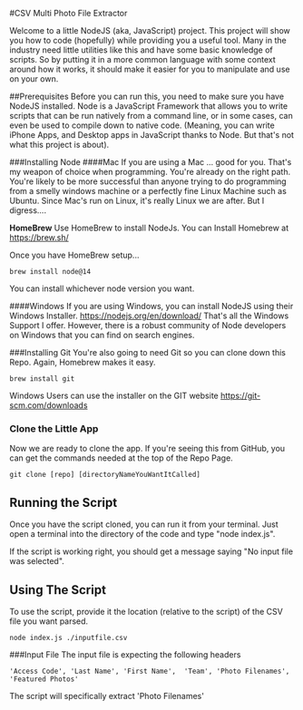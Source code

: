 #CSV Multi Photo File Extractor

Welcome to a little NodeJS (aka, JavaScript) project. This project will show you how to code (hopefully) while providing  you a useful tool. Many in the industry need little utilities like this and have some basic knowledge of scripts. So by putting it in a more common language with some context around how it works, it should make it easier for you to manipulate and use on your own. 

##Prerequisites
Before you can run this, you need to make sure you have NodeJS installed. Node is a JavaScript Framework that allows you to write scripts that can be run natively from a command line, or in some cases, can even be used to compile down to native code. (Meaning, you can write iPhone Apps, and Desktop apps in JavaScript thanks to Node. But that's not what this project is about). 

###Installing Node
####Mac
If you are using a Mac ... good for you. That's my weapon of choice when programming. You're already on the right path. You're likely to be more successful than anyone trying to do programming from a smelly windows machine or a perfectly fine Linux Machine such as Ubuntu. Since Mac's run on Linux, it's really Linux we are after. But I digress....

**HomeBrew**
Use HomeBrew to install NodeJs. You can Install Homebrew at https://brew.sh/

Once you have HomeBrew setup...
```
brew install node@14
```

You can install whichever node version you want. 

####Windows
If you are using Windows, you can install NodeJS using their Windows Installer. https://nodejs.org/en/download/ That's all the Windows Support I offer. However, there is a robust community of Node developers on Windows that you can find on search engines. 

###Installing Git
You're also going to need Git so you can clone down this Repo. Again, Homebrew makes it easy. 
```
brew install git
```

Windows Users can use the installer on the GIT website https://git-scm.com/downloads

### Clone the Little App
Now we are ready to clone the app. If you're seeing this from GitHub, you can get the commands needed at the top of the Repo Page. 
```
git clone [repo] [directoryNameYouWantItCalled]
```

## Running the Script
Once you have the script cloned, you can run it from your terminal. Just open a terminal into the directory of the code and type "node index.js". 

If the script is working right, you should get a message saying "No input file was selected". 

## Using The Script
To use the script, provide it the location (relative to the script) of the CSV file you want parsed. 
```
node index.js ./inputfile.csv
```

###Input File
The input file is expecting the following headers
```
'Access Code', 'Last Name', 'First Name',  'Team', 'Photo Filenames', 'Featured Photos'
```

The script will specifically extract 'Photo Filenames'